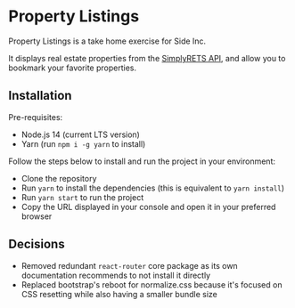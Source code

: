 # Property Listings

Property Listings is a take home exercise for Side Inc.

It displays real estate properties from the [SimplyRETS API](https://docs.simplyrets.com/api/index.html#/Listings/get_properties), and allow you to bookmark your favorite properties.

## Installation

Pre-requisites:

- Node.js 14 (current LTS version)
- Yarn (run `npm i -g yarn` to install)

Follow the steps below to install and run the project in your environment:

- Clone the repository
- Run `yarn` to install the dependencies (this is equivalent to `yarn install`)
- Run `yarn start` to run the project
- Copy the URL displayed in your console and open it in your preferred browser

## Decisions

- Removed redundant `react-router` core package as its own documentation recommends to not install it directly
- Replaced bootstrap's reboot for normalize.css because it's focused on CSS resetting while also having a smaller bundle size
